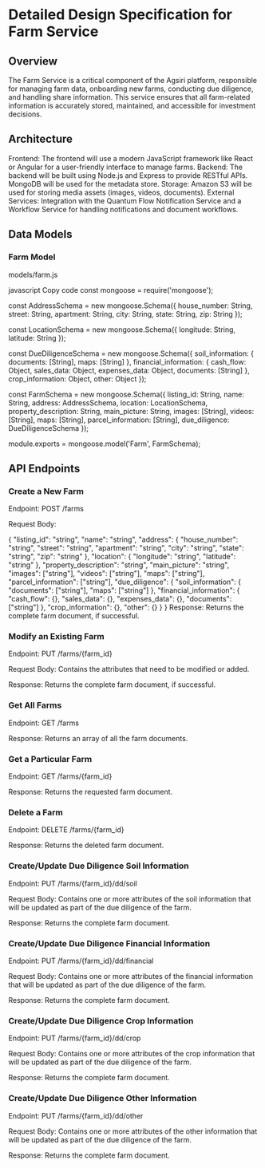 # Detailed Design Specification for Farm Service
## Overview
The Farm Service is a critical component of the Agsiri platform, responsible for managing farm data, onboarding new farms, conducting due diligence, and handling share information. This service ensures that all farm-related information is accurately stored, maintained, and accessible for investment decisions.

## Architecture
Frontend: The frontend will use a modern JavaScript framework like React or Angular for a user-friendly interface to manage farms.
Backend: The backend will be built using Node.js and Express to provide RESTful APIs. MongoDB will be used for the metadata store.
Storage: Amazon S3 will be used for storing media assets (images, videos, documents).
External Services: Integration with the Quantum Flow Notification Service and a Workflow Service for handling notifications and document workflows.

## Data Models

### Farm Model

models/farm.js

javascript
Copy code
const mongoose = require('mongoose');

const AddressSchema = new mongoose.Schema({
  house_number: String,
  street: String,
  apartment: String,
  city: String,
  state: String,
  zip: String
});

const LocationSchema = new mongoose.Schema({
  longitude: String,
  latitude: String
});

const DueDiligenceSchema = new mongoose.Schema({
  soil_information: {
    documents: [String],
    maps: [String]
  },
  financial_information: {
    cash_flow: Object,
    sales_data: Object,
    expenses_data: Object,
    documents: [String]
  },
  crop_information: Object,
  other: Object
});

const FarmSchema = new mongoose.Schema({
  listing_id: String,
  name: String,
  address: AddressSchema,
  location: LocationSchema,
  property_description: String,
  main_picture: String,
  images: [String],
  videos: [String],
  maps: [String],
  parcel_information: [String],
  due_diligence: DueDiligenceSchema
});

module.exports = mongoose.model('Farm', FarmSchema);

## API Endpoints

### Create a New Farm

Endpoint: POST /farms

Request Body:

{
  "listing_id": "string",
  "name": "string",
  "address": {
    "house_number": "string",
    "street": "string",
    "apartment": "string",
    "city": "string",
    "state": "string",
    "zip": "string"
  },
  "location": {
    "longitude": "string",
    "latitude": "string"
  },
  "property_description": "string",
  "main_picture": "string",
  "images": ["string"],
  "videos": ["string"],
  "maps": ["string"],
  "parcel_information": ["string"],
  "due_diligence": {
    "soil_information": {
      "documents": ["string"],
      "maps": ["string"]
    },
    "financial_information": {
      "cash_flow": {},
      "sales_data": {},
      "expenses_data": {},
      "documents": ["string"]
    },
    "crop_information": {},
    "other": {}
  }
}
Response: Returns the complete farm document, if successful.

### Modify an Existing Farm
Endpoint: PUT /farms/{farm_id}

Request Body: Contains the attributes that need to be modified or added.

Response: Returns the complete farm document, if successful.

### Get All Farms
Endpoint: GET /farms

Response: Returns an array of all the farm documents.

### Get a Particular Farm
Endpoint: GET /farms/{farm_id}

Response: Returns the requested farm document.

### Delete a Farm
Endpoint: DELETE /farms/{farm_id}

Response: Returns the deleted farm document.

### Create/Update Due Diligence Soil Information
Endpoint: PUT /farms/{farm_id}/dd/soil

Request Body: Contains one or more attributes of the soil information that will be updated as part of the due diligence of the farm.

Response: Returns the complete farm document.

### Create/Update Due Diligence Financial Information
Endpoint: PUT /farms/{farm_id}/dd/financial

Request Body: Contains one or more attributes of the financial information that will be updated as part of the due diligence of the farm.

Response: Returns the complete farm document.

### Create/Update Due Diligence Crop Information
Endpoint: PUT /farms/{farm_id}/dd/crop

Request Body: Contains one or more attributes of the crop information that will be updated as part of the due diligence of the farm.

Response: Returns the complete farm document.

### Create/Update Due Diligence Other Information
Endpoint: PUT /farms/{farm_id}/dd/other

Request Body: Contains one or more attributes of the other information that will be updated as part of the due diligence of the farm.

Response: Returns the complete farm document.
